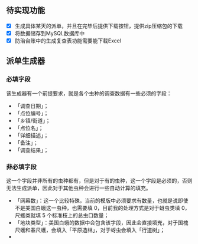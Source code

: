 ## 待实现功能
- [x] 生成具体某天的派单，并且在完毕后提供下载按钮，提供zip压缩包的下载
- [x] 将数据储存到MySQL数据库中
- [x] 防治台账中的生成复查表功能需要能下载Excel

## 派单生成器
### 必填字段
该生成器有一个前提要求，就是各个虫种的调查数据有一些必须的字段：
- 「调查日期」；
- 「点位编号」；
- 「乡镇/街道」；
- 「点位名」；
- 「详细描述」；
- 「备注」；
- 「调查结果」；
### 非必填字段
这一个字段并非所有的虫种都有，但是对于有的虫种，这一个字段是必须的，否则无法生成派单，因此对于其他虫种会进行一些自动计算的填充。
- 「网幕数」：这一个比较特殊，当前的模版中必须要求有数量，也就是说即使不是美国白蛾这一虫种，也需要填 0，目前我的处理方式是对于蚜虫类填 0，尺蠖类就填 5 个标准枝上的总虫口数量；
- 「地块类型」：美国白蛾的数据中会包含该字段，因此会直接填充，对于国槐尺蠖和春尺蠖，会填入「平原造林」，对于蚜虫会填入「行道树」；
- 